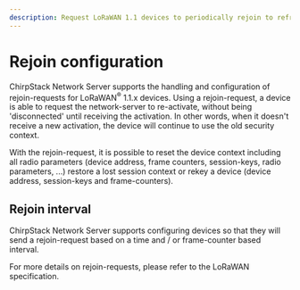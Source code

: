 ```yaml
---
description: Request LoRaWAN 1.1 devices to periodically rejoin to refresh the security context.
---
```


# Rejoin configuration

ChirpStack Network Server supports the handling and configuration of rejoin-requests for
LoRaWAN<sup>&reg;</sup> 1.1.x devices.
Using a rejoin-request, a device is able to request the network-server to
re-activate, without being 'disconnected' until receiving the activation.
In other words, when it doesn't receive a new activation, the device will
continue to use the old security context.

With the rejoin-request, it is possible to reset the device context
including all radio parameters (device address, frame counters, session-keys,
radio parameters, ...) restore a lost session context or rekey a device
(device address, session-keys and frame-counters).

## Rejoin interval

ChirpStack Network Server supports configuring devices so that they will send a rejoin-request
based on a time and / or frame-counter based interval.

For more details on rejoin-requests, please refer to the LoRaWAN specification.
